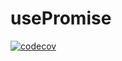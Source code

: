 # usePromise

[![codecov](https://codecov.io/gh/belgattitude/desync/branch/master/graph/badge.svg?flag=usePromise)](https://codecov.io/gh/belgattitude/desync)
